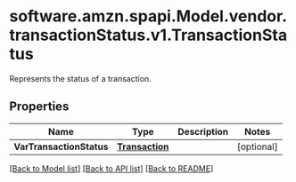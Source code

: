# software.amzn.spapi.Model.vendor.transactionStatus.v1.TransactionStatus
Represents the status of a transaction.

## Properties

Name | Type | Description | Notes
------------ | ------------- | ------------- | -------------
**VarTransactionStatus** | [**Transaction**](Transaction.md) |  | [optional] 

[[Back to Model list]](../README.md#documentation-for-models) [[Back to API list]](../README.md#documentation-for-api-endpoints) [[Back to README]](../README.md)

